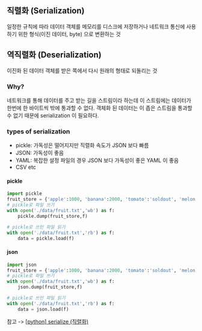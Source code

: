 ## 직렬화 (Serialization)

일정한 규칙에 따라 데이터 객체를 메모리를 디스크에 저장하거나 네트워크 통신에 사용하기 위한 형식(이진 데이터, byte) 으로 변환하는 것

## 역직렬화 (Deserialization)

이진화 된 데이터 객체를 받은 쪽에서 다시 원래의 형태로 되돌리는 것

### Why?

네트워크를 통해 데이터를 주고 받는 길을 스트림이라 하는데 이 스트림에는 데이터가 한번에 한 바이트씩 밖에 통과할 수 없다. 객체화 된 데이터는 이 좁은 스트림을 통과할 수 없기 때문에 serialization 이 필요하다.

### types of serialization

- pickle: 가독성은 떨어지지만 직렬화 속도가 JSON 보다 빠름
- JSON: 가독성이 좋음
- YAML: 복잡한 설정 파일의 경우 JSON 보다 가독성이 좋은 YAML 이 좋음
- CSV etc

#### pickle

```python
import pickle
fruit_store = {'apple':1000, 'banana':2000, 'tomato':'soldout', 'melon':'5000'}
# pickle로 파일 쓰기
with open('./data/fruit.txt','wb') as f:
    pickle.dump(fruit_store,f)

# pickle로 쓰인 파일 읽기
with open('./data/fruit.txt','rb') as f:
    data = pickle.load(f)
```

#### json

```python
import json
fruit_store = {'apple':1000, 'banana':2000, 'tomato':'soldout', 'melon':'5000'}
# pickle로 파일 쓰기
with open('./data/fruit.txt','wb') as f:
    json.dump(fruit_store,f)

# pickle로 쓰인 파일 읽기
with open('./data/fruit.txt','rb') as f:
    data = json.load(f)
```

참고 -> [[python] serialize (직렬화)](https://itholic.github.io/python-serialize/)
